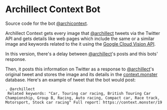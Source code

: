 # Archillect Context Bot
Source code for the bot [@archicontext](https://twitter.com/archicontext).

Archillect Context gets every image that [@archillect](https://twitter.com/archillect) 
tweets via the Twitter API and gets details like web pages which include the same or a similar
image and keywords related to the it using the [Google Cloud Vision API](https://cloud.google.com/vision/).

In this version, there's a delay between [@archillect](https://twitter.com/archillect)'s posts
and this bots' response.

Then, it posts this information on Twitter as a response to [@archillect](https://twitter.com/archillect)'s
original tweet and stores the image and its details in the [context.monster](https://context.monster) database. 
Here's an example of tweet that the bot would post:
```
. @archillect
 Related keywords: "Car, Touring car racing, British Touring Car Championship, Group B, Racing, Auto racing, Compact car, Race track, Motorsport, Stock car racing" Full report: https://context.monster/19
```